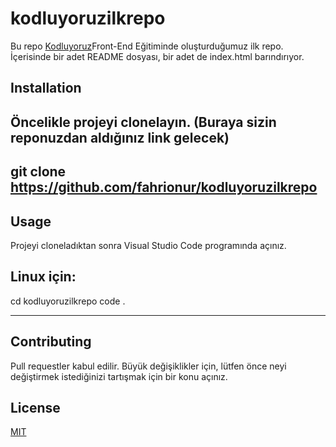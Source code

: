 # kodluyoruzilkrepo

Bu repo [Kodluyoruz](https://www.kodluyoruz.org/)Front-End Eğitiminde oluşturduğumuz ilk repo. İçerisinde bir adet README dosyası, bir adet de index.html barındırıyor.

## Installation

## Öncelikle projeyi clonelayın. (Buraya sizin reponuzdan aldığınız link gelecek)

## git clone https://github.com/fahrionur/kodluyoruzilkrepo

## Usage

Projeyi cloneladıktan sonra Visual Studio Code programında açınız.

## Linux için:

cd kodluyoruzilkrepo
code .

---

## Contributing

Pull requestler kabul edilir. Büyük değişiklikler için, lütfen önce neyi değiştirmek istediğinizi tartışmak için bir konu açınız.

## License

[MIT](https://choosealicense.com/licenses/mit/)
